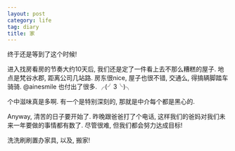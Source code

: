 ```yaml
---
layout: post
category: life
tag: diary
title: 家
---
```




终于还是等到了这个时候!

进入找房看房的节奏大约10天后, 我们还是定了一件看上去不那么糟糕的屋子.
地点是梵谷水郡, 距离公司几站路.
房东很nice, 屋子也很不错, 交通么, 得搞辆脚踏车骑骑.
@ainesmile 也付出了很多. ╭(╯3╰)╮

个中滋味真是多啊.
有一个是特别深刻的, 那就是中介每个都是黑心的.

Anyway, 清苦的日子要开始了.
昨晚跟爸爸打了个电话, 这样我们的爸妈对我们未来一年要做的事情都有数了.
尽管很难, 但我们都会努力达成目标!

洗洗刷刷置办家具, 以及, 搬家!
